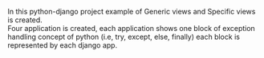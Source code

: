 In this python-django project example of Generic views and Specific views is created. <br>
Four application is created, each application shows one block of exception handling concept of python
(i.e, try, except, else, finally) each block is represented by each django app.
